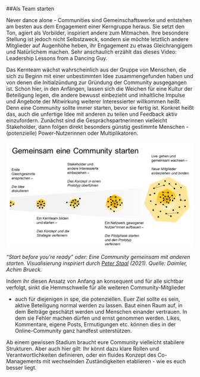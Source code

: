 ##Als Team starten

Never dance alone - Communities sind Gemeinschaftswerke und entstehen am
besten aus dem Engagement einer Kerngruppe heraus. Sie setzt den Ton,
agiert als Vorbilder, inspiriert andere zum Mitmachen. Ihre besondere
Stellung ist jedoch nicht Selbstzweck, sondern sie möchte letztlich
andere Mitglieder auf Augenhöhe heben, ihr Engagement zu etwas
Gleichrangigem und Natürlichem machen. Sehr anschaulich erzählt das
dieses Video: Leadership Lessons from a Dancing Guy.

Das Kernteam wächst wahrscheinlich aus der Gruppe von Menschen, die sich
zu Beginn mit einer unbestimmten Idee zusammengefunden haben und von
denen die Initialzündung zur Gründung der Community ausgegangen ist.
Schon hier, in den Anfängen, lassen sich die Weichen für eine Kultur der
Beteiligung legen, die andere bewusst einbezieht und inhaltliche Impulse
und Angebote der Mitwirkung weiterer Interessierter willkommen heißt.
Denn eine Community sollte immer starten, bevor sie fertig ist. Konkret
heißt das, auch die unfertige Idee mit anderen zu teilen und Feedback
aktiv einzufordern. Zunächst sind die Gesprächspartnerinnen vielleicht
Stakeholder, dann folgen direkt besonders günstig gestimmte Menschen -
(potenzielle) Power-Nutzerinnen oder Multiplikatoren.

![](images/CommunityStarten.png)

*“Start before you’re ready” oder: Eine Community gemeinsam mit anderen
starten. Visualisierung inspiriert durch* *<u>Peter Staal</u> (2021).*
*Quelle: Daimler, Achim Brueck.*

Indem ihr diesen Ansatz von Anfang an konsequent und für alle sichtbar
verfolgt, sinkt die Hemmschwelle für alle weiteren Community-Mitglieder

- auch für diejenigen in spe, die potenziellen. Euer Ziel sollte es
  sein, aktive Beteiligung normal werden zu lassen. Baut einen Raum auf,
  in dem Beiträge geschätzt werden und Menschen einander vertrauen. In dem
  sie Fehler machen dürfen und ernst genommen werden. Likes, Kommentare,
  eigene Posts, Ermutigungen etc. können dies in der Online-Community ganz
  handfest unterstützen.

Ab einem gewissen Stadium braucht eure Community vielleicht stabilere
Strukturen. Aber auch hier gilt: Ihr könnt dazu klare Rollen und
Verantwortlichkeiten definieren, oder ein fluides Konzept des
Co-Managements mit wechselnden Zuständigkeiten etablieren - wie es euch
besser liegt.
